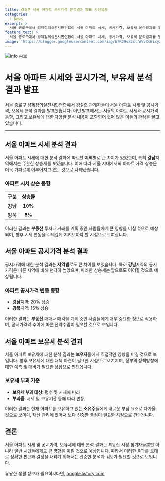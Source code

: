 ```yaml
---
title: 경실련 서울 아파트 공시가격 분석결과 발표 시선집중
categories:
  - News
excerpt: >
  서울 종로구에서 경제정의실천시민연합이 서울 아파트 시세, 공시가격, 보유세 분석결과를 발표했다.
feature_text: >
  서울 종로구에서 경제정의실천시민연합이 서울 아파트 시세, 공시가격, 보유세 분석결과를 발표했다.
image: 'https://blogger.googleusercontent.com/img/b/R29vZ2xl/AVvXsEixyZcFfHzMRdzZMjFBmAUKJYCLCGyLL1o632UiGVXcaFdKo_bkvkuCioo0uUKlGfBVcT3P84aROyZIXSBEx3Aw5nCQ3pTgDom1WDC4m8eifvWiAmWEEVb4x6G_l8C0QH225ldMjyaFvpxGEBGNO37VmDTDMHGhJPq73UglMfDca1-0aw/s1600/blogspot.png'
---
```


<p><img src="https://blogger.googleusercontent.com/img/b/R29vZ2xl/AVvXsEixyZcFfHzMRdzZMjFBmAUKJYCLCGyLL1o632UiGVXcaFdKo_bkvkuCioo0uUKlGfBVcT3P84aROyZIXSBEx3Aw5nCQ3pTgDom1WDC4m8eifvWiAmWEEVb4x6G_l8C0QH225ldMjyaFvpxGEBGNO37VmDTDMHGhJPq73UglMfDca1-0aw/s1600/blogspot.png" alt="info 속보" /></p>

<h1>서울 아파트 시세와 공시가격, 보유세 분석 결과 발표</h1>

<p data-ke-size="size16">서울 종로구 경제정의실천시민연합에서 경실련 관계자들이 서울 아파트 시세 및 공시가격, 보유세 분석 결과를 발표했습니다. 이번 발표에서는 서울의 아파트 시세와 공시가격 동향, 그리고 보유세에 대한 다양한 분석 내용이 포함되어 있어 많은 이들의 관심을 끌고 있습니다.</p>

<hr>

<h2 data-ke-size="size26">서울 아파트 시세 분석 결과</h2>

<p data-ke-size="size16">서울 아파트 시세에 대한 분석 결과에 따르면 <b>지역</b>별로 큰 차이가 있었으며, 특히 <b>강남</b>지역에서는 뚜렷한 상승세를 보였습니다. 이에 따라 서울 시내에서의 아파트 가격 상승은 더욱 가파르게 이루어지고 있는 것으로 나타났습니다.</p>

<h3>아파트 시세 상슨 동향</h3>

<table>
    <tr>
        <td style="text-align: center; height: 17px;"><b>구분</b></td>
        <td style="text-align: center; height: 17px;"><b>상승률</b></td>
    </tr>
    <tr>
        <td style="text-align: center; height: 17px;"><b>강남</b></td>
        <td style="text-align: center; height: 17px;"><b>10%</b></td>
    </tr>
    <tr>
        <td style="text-align: center; height: 17px;"><b>강북</b></td>
        <td style="text-align: center; height: 17px;"><b>5%</b></td>
    </tr>
</table>

<p data-ke-size="size16">이러한 결과는 <b>부동산</b> 투자나 거래를 계획 중인 사람들에게 큰 영향을 미칠 것으로 예상되며, 향후 시세 변동을 주의깊게 지켜보아야 할 시점으로 보여집니다.</p>

<h2 data-ke-size="size26">서울 아파트 공시가격 분석 결과</h2>

<p data-ke-size="size16">공시가격에 대한 분석 결과는 <b>지역별</b>로도 큰 차이를 보였습니다. 특히 <b>강남</b>지역의 공시가격은 다른 지역에 비해 현저히 높았으며, 이러한 상승세는 앞으로도 이어질 것으로 예상됩니다.</p>

<h3>아파트 공시가격 변동 동향</h3>

<ul>
    <li><b>강남</b>지역: 20% 상승</li>
    <li><b>강북</b>지역: 15% 상승</li>
</ul>

<p data-ke-size="size16">이러한 결과는 <b>부동산</b> 매매나 매각을 계획 중인 사람들에게 매우 중요한 정보로 작용하며, 공시가격의 추이에 따른 전략수립이 필요할 것으로 보입니다.</p>

<h2 data-ke-size="size26">서울 아파트 보유세 분석 결과</h2>

<p data-ke-size="size16">서울 아파트 보유세에 대한 분석 결과는 <b>보유자</b>들에게 직접적인 영향을 미칠 것으로 보입니다. 향후 보유세에 대한 대책 마련이 필요한 시점으로 여겨지며, 정부의 정책방향에 대한 예측 및 대비가 필요한 상황으로 판단됩니다.</p>

<h3>보유세 부과 기준</h3>

<ul>
    <li><b>보유세 부과 대상</b>: 평수 및 시세에 따라</li>
    <li><b>부과율</b>: 시세 및 보유기간 등에 따라 변동</li>
</ul>

<p data-ke-size="size16">이러한 결과는 현재 아파트를 보유하고 있는 <b>소유주</b>들에게 새로운 부담 요소로 다가올 것으로 보이며, 재산 관리에 있어서 보다 신중한 결정이 필요한 시점으로 판단됩니다.</p>

<h2 data-ke-size="size26">결론</h2>

<p data-ke-size="size16">서울 아파트 시세 및 공시가격, 보유세에 대한 분석 결과는 부동산 시장 참가자들뿐만 아니라 일반 시민들에게도 큰 영향을 미칠 것으로 예상됩니다. 따라서 이러한 결과를 토대로 정확한 판단과 결정을 내리기 위해서는 신중한 분석과 검토가 필요할 것으로 보입니다.</p>
유용한 생활 정보가 필요하시다면, <a href="https://qoogle.tistory.com" rel="dofollow">qoogle.tistory.com</a>


